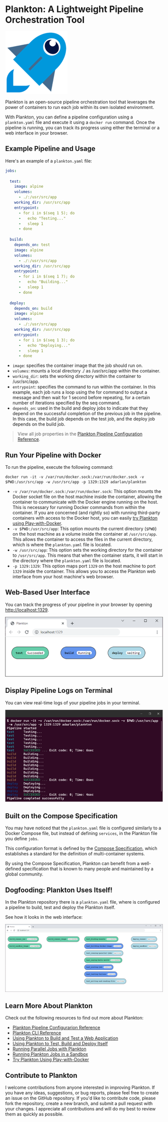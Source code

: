 # Plankton: A Lightweight Pipeline Orchestration Tool

![Plankton's logo](docs/img/plankton-rocket.png)

Plankton is an open-source pipeline orchestration tool that leverages the power of containers to run each job within its own isolated environment.

With Plankton, you can define a pipeline configuration using a `plankton.yaml` file and execute it using a `docker run` command. Once the pipeline is running, you can track its progress using either the terminal or a web interface in your browser.

## Example Pipeline and Usage

Here's an example of a `plankton.yaml` file:

```yaml
jobs:

  test:
    image: alpine
    volumes:
      - ./:/usr/src/app
    working_dir: /usr/src/app
    entrypoint:
      - for i in $(seq 1 5); do
      -   echo "Testing..."
      -   sleep 1
      - done

  build:
    depends_on: test
    image: alpine
    volumes:
      - ./:/usr/src/app
    working_dir: /usr/src/app
    entrypoint:
      - for i in $(seq 1 7); do
      -   echo "Building..."
      -   sleep 1
      - done

  deploy:
    depends_on: build
    image: alpine
    volumes:
      - ./:/usr/src/app
    working_dir: /usr/src/app
    entrypoint:
      - for i in $(seq 1 3); do
      -   echo "Deploying..."
      -   sleep 1
      - done
```

- `image`: specifies the container image that the job should run on.
- `volumes`: mounts a local directory ./ as /usr/src/app within the container.
- `working_dir`: sets the working directory within the container to /usr/src/app.
- `entrypoint`: specifies the command to run within the container. In this example, each job runs a loop using the for command to output a message and then wait for 1 second before repeating, for a certain number of iterations specified by the seq command.
- `depends_on`: used in the build and deploy jobs to indicate that they depend on the successful completion of the previous job in the pipeline. In this case, the build job depends on the test job, and the deploy job depends on the build job.

> View all job properties in the [Plankton Pipeline Configuration Reference](docs/img/pipeline-configuration.md).

## Run Your Pipeline with Docker

To run the pipeline, execute the following command:

```shell
docker run -it -v /var/run/docker.sock:/var/run/docker.sock -v $PWD:/usr/src/app -w /usr/src/app -p 1329:1329 adarlan/plankton
```

- `-v /var/run/docker.sock:/var/run/docker.sock`: This option mounts the Docker socket file on the host machine inside the container, allowing the container to communicate with the Docker engine running on the host. This is necessary for running Docker commands from within the container. If you are concerned (and rightly so) with running third-party containers with access to the Docker host, you can easily [try Plankton using Play-with-Docker](docs/play-with-docker.md).
- `-v $PWD:/usr/src/app`: This option mounts the current directory (`$PWD`) on the host machine as a volume inside the container at `/usr/src/app`. This allows the container to access the files in the current directory, which is where the `plankton.yaml` file is located.
- `-w /usr/src/app`: This option sets the working directory for the container to `/usr/src/app`. This means that when the container starts, it will start in the directory where the `plankton.yaml` file is located.
- `-p 1329:1329`: This option maps port `1329` on the host machine to port `1329` inside the container. This allows you to access the Plankton web interface from your host machine's web browser.

## Web-Based User Interface

You can track the progress of your pipeline in your browser by opening [http://localhost:1329](http://localhost:1329).

![Web-based user interface](docs/img/plankton-web.png)

## Display Pipeline Logs on Terminal

You can view real-time logs of your pipeline jobs in your terminal.

![Pipeline logs on terminal](docs/img/plankton-logs.png)

## Built on the Compose Specification

You may have noticed that the `plankton.yaml` file is configured similarly to a Docker Compose file, but instead of defining `services`, in the Plankton file you define `jobs`.

This configuration format is defined by the [Compose Specification](https://github.com/compose-spec/compose-spec/blob/master/spec.md), which establishes a standard for the definition of multi-container systems.

By using the Compose Specification, Plankton can benefit from a well-defined specification that is known to many people and maintained by a global community.

## Dogfooding: Plankton Uses Itself!

In the Plankton repository there is a `plankton.yaml` file, where is configured a pipeline to build, test and deploy the Plankton itself.

See how it looks in the web interface:

![Plankton using itself](docs/img/plankton-using-itself.png)

## Learn More About Plankton

Check out the following resources to find out more about Plankton:

- [Plankton Pipeline Configurarion Reference](docs/pipeline-configuration.md)
- [Plankton CLI Reference](docs/cli-reference.md)
- [Using Plankton to Build and Test a Web Application](examples/testing-web-application/)
- [Using Plankton to Test, Build and Deploy Itself](docs/using-itself.md)
- [Running Parallel Jobs with Plankton](examples/running-parallel-jobs/)
- [Running Plankton Jobs in a Sandbox](docs/sandbox.md)
- [Try Plankton Using Play-with-Docker](docs/play-with-docker.md)

## Contribute to Plankton

I welcome contributions from anyone interested in improving Plankton. If you have any ideas, suggestions, or bug reports, please feel free to create an issue on the GitHub repository. If you'd like to contribute code, please fork the repository, create a new branch, and submit a pull request with your changes. I appreciate all contributions and will do my best to review them as quickly as possible.
